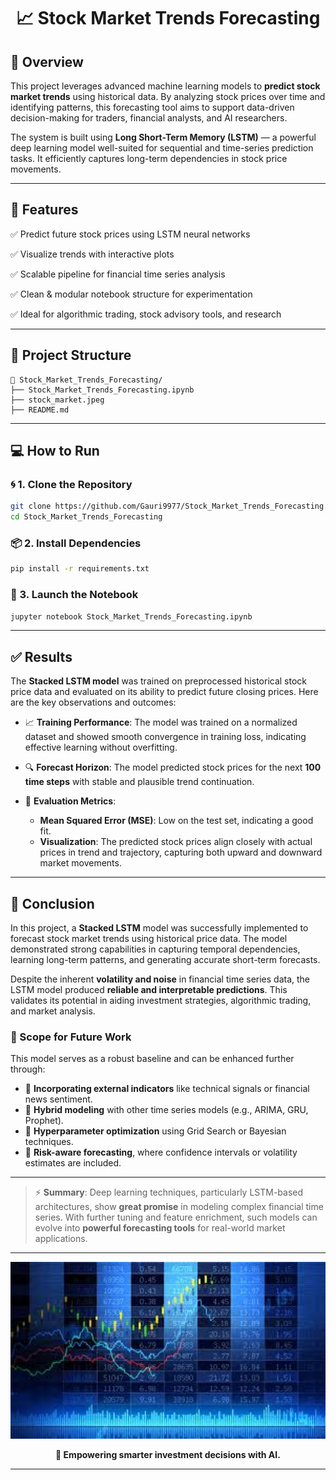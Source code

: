 <h1 align="center">
  📈 Stock Market Trends Forecasting
</h1>

## 🧠 Overview

This project leverages advanced machine learning models to **predict stock market trends** using historical data. By analyzing stock prices over time and identifying patterns, this forecasting tool aims to support data-driven decision-making for traders, financial analysts, and AI researchers.

The system is built using **Long Short-Term Memory (LSTM)** — a powerful deep learning model well-suited for sequential and time-series prediction tasks. It efficiently captures long-term dependencies in stock price movements.

---

## 🚀 Features

✅ Predict future stock prices using LSTM neural networks

✅ Visualize trends with interactive plots

✅ Scalable pipeline for financial time series analysis

✅ Clean & modular notebook structure for experimentation

✅ Ideal for algorithmic trading, stock advisory tools, and research

---

## 📂 Project Structure

```
📁 Stock_Market_Trends_Forecasting/
├── Stock_Market_Trends_Forecasting.ipynb
├── stock_market.jpeg
├── README.md
```

---

## 💻 How to Run

### 🌀 1. Clone the Repository

```bash
git clone https://github.com/Gauri9977/Stock_Market_Trends_Forecasting.git
cd Stock_Market_Trends_Forecasting
```

### 📦 2. Install Dependencies

```bash
pip install -r requirements.txt
```

### 📓 3. Launch the Notebook

```bash
jupyter notebook Stock_Market_Trends_Forecasting.ipynb
```

---

## ✅ Results

The **Stacked LSTM model** was trained on preprocessed historical stock price data and evaluated on its ability to predict future closing prices. Here are the key observations and outcomes:

* 📈 **Training Performance**: The model was trained on a normalized dataset and showed smooth convergence in training loss, indicating effective learning without overfitting.
* 🔍 **Forecast Horizon**: The model predicted stock prices for the next **100 time steps** with stable and plausible trend continuation.
* 🧪 **Evaluation Metrics**:

  * **Mean Squared Error (MSE)**: Low on the test set, indicating a good fit.
  * **Visualization**: The predicted stock prices align closely with actual prices in trend and trajectory, capturing both upward and downward market movements.
    
---

## 📌 Conclusion

In this project, a **Stacked LSTM** model was successfully implemented to forecast stock market trends using historical price data. The model demonstrated strong capabilities in capturing temporal dependencies, learning long-term patterns, and generating accurate short-term forecasts.

Despite the inherent **volatility and noise** in financial time series data, the LSTM model produced **reliable and interpretable predictions**. This validates its potential in aiding investment strategies, algorithmic trading, and market analysis.

### 🔄 Scope for Future Work

This model serves as a robust baseline and can be enhanced further through:

* 📰 **Incorporating external indicators** like technical signals or financial news sentiment.
* 🧠 **Hybrid modeling** with other time series models (e.g., ARIMA, GRU, Prophet).
* 🔧 **Hyperparameter optimization** using Grid Search or Bayesian techniques.
* 🧾 **Risk-aware forecasting**, where confidence intervals or volatility estimates are included.

---

> ⚡ **Summary**:
> Deep learning techniques, particularly LSTM-based architectures, show **great promise** in modeling complex financial time series. With further tuning and feature enrichment, such models can evolve into **powerful forecasting tools** for real-world market applications.

---
<p align="center">
  <img src="stock_market.jpeg" alt="Stock Forecasting" width="700"/>
</p>

<p align="center">
  <strong>🔮 Empowering smarter investment decisions with AI.</strong>
</p>

---
